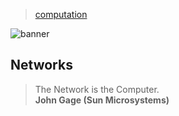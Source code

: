 > [computation](../)

![banner](/models/photos/banner.png)

## Networks

> The Network is the Computer.  
> **John Gage (Sun Microsystems)**
